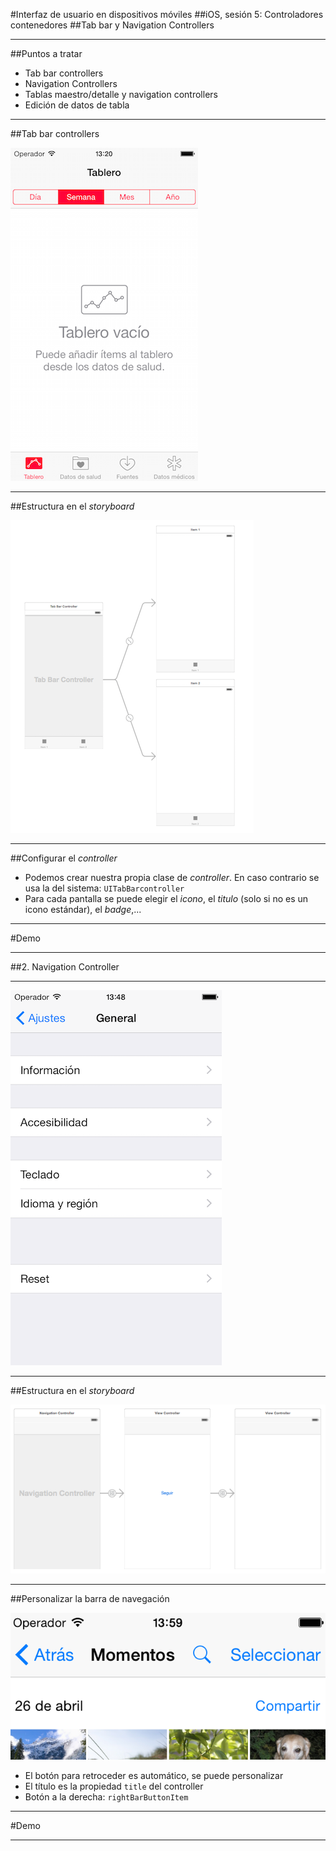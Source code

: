
#Interfaz de usuario en dispositivos móviles
##iOS, sesión 5: Controladores contenedores
##Tab bar y Navigation Controllers


---

##Puntos a tratar

- Tab bar controllers
- Navigation Controllers
- Tablas maestro/detalle y navigation controllers
- Edición de datos de tabla

---

##Tab bar controllers


![](img/tabbar.png)

---

##Estructura en el *storyboard*


![](img/tabbar_struct.png)


---


##Configurar el *controller*

- Podemos crear nuestra propia clase de *controller*. En caso contrario se usa la del sistema: `UITabBarcontroller` 
- Para cada pantalla se puede elegir el *icono*, el *titulo* (solo si no es un icono estándar), el *badge*,...

---


#Demo


---


##2. Navigation Controller

---


![](img/navigation.png)


---

##Estructura en el *storyboard*

![](img/navigation_struct.png)

---


##Personalizar la barra de navegación

![](img/barra_nav.png)

- El botón para retroceder es automático, se puede personalizar
- El título es la propiedad `title` del controller
- Botón a la derecha: `rightBarButtonItem`


---

#Demo


---


